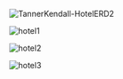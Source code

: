 
![TannerKendall-HotelERD2](https://user-images.githubusercontent.com/75656857/159104562-2429f59d-0281-44a1-a533-807d2794dd6e.jpg)

![hotel1](https://user-images.githubusercontent.com/75656857/159104564-44dad481-78fa-45ff-a326-e5f5c658d4f6.png)

![hotel2](https://user-images.githubusercontent.com/75656857/159104568-bdaf2575-dcaf-4f66-939e-94bfe13c7545.png)

![hotel3](https://user-images.githubusercontent.com/75656857/159104570-129fc56f-c586-4a25-9336-bdd153f5f620.png)
